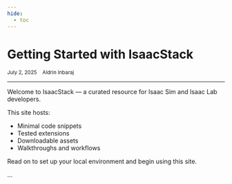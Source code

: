 ```yaml
---
hide:
  - toc
---
```


# Getting Started with IsaacStack

<small>July 2, 2025 &nbsp;&nbsp; Aldrin Inbaraj</small>

---

Welcome to IsaacStack — a curated resource for Isaac Sim and Isaac Lab developers.

This site hosts:

- Minimal code snippets
- Tested extensions
- Downloadable assets
- Walkthroughs and workflows

Read on to set up your local environment and begin using this site.

...
